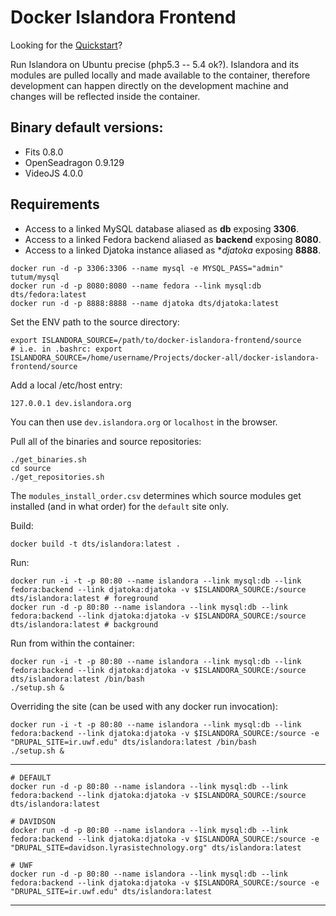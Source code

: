 Docker Islandora Frontend
================

Looking for the [Quickstart](docs/QUICKSTART.md)? 

Run Islandora on Ubuntu precise (php5.3 -- 5.4 ok?). Islandora and its modules are pulled locally and made available to the container, therefore development can happen directly on the development machine and changes will be reflected inside the container.

Binary default versions:
-------------------------------

- Fits 0.8.0
- OpenSeadragon 0.9.129
- VideoJS 4.0.0

Requirements
------------------

- Access to a linked MySQL database aliased as **db** exposing **3306**. 
- Access to a linked Fedora backend aliased as **backend** exposing **8080**. 
- Access to a linked Djatoka instance aliased as **djatoka* exposing **8888**.

```
docker run -d -p 3306:3306 --name mysql -e MYSQL_PASS="admin" tutum/mysql
docker run -d -p 8080:8080 --name fedora --link mysql:db dts/fedora:latest
docker run -d -p 8888:8888 --name djatoka dts/djatoka:latest
```

Set the ENV path to the source directory:

```
export ISLANDORA_SOURCE=/path/to/docker-islandora-frontend/source
# i.e. in .bashrc: export ISLANDORA_SOURCE=/home/username/Projects/docker-all/docker-islandora-frontend/source
```

Add a local /etc/host entry:

```
127.0.0.1 dev.islandora.org
```

You can then use `dev.islandora.org` or `localhost` in the browser.

Pull all of the binaries and source repositories:

```
./get_binaries.sh
cd source
./get_repositories.sh
```

The `modules_install_order.csv` determines which source modules get installed (and in what order) for the `default` site only.

Build:

```
docker build -t dts/islandora:latest .
```

Run:

```
docker run -i -t -p 80:80 --name islandora --link mysql:db --link fedora:backend --link djatoka:djatoka -v $ISLANDORA_SOURCE:/source dts/islandora:latest # foreground
docker run -d -p 80:80 --name islandora --link mysql:db --link fedora:backend --link djatoka:djatoka -v $ISLANDORA_SOURCE:/source dts/islandora:latest # background
```

Run from within the container:

```
docker run -i -t -p 80:80 --name islandora --link mysql:db --link fedora:backend --link djatoka:djatoka -v $ISLANDORA_SOURCE:/source dts/islandora:latest /bin/bash
./setup.sh &
```

Overriding the site (can be used with any docker run invocation):

```
docker run -i -t -p 80:80 --name islandora --link mysql:db --link fedora:backend --link djatoka:djatoka -v $ISLANDORA_SOURCE:/source -e "DRUPAL_SITE=ir.uwf.edu" dts/islandora:latest /bin/bash
./setup.sh &
```

---

```
# DEFAULT
docker run -d -p 80:80 --name islandora --link mysql:db --link fedora:backend --link djatoka:djatoka -v $ISLANDORA_SOURCE:/source dts/islandora:latest

# DAVIDSON
docker run -d -p 80:80 --name islandora --link mysql:db --link fedora:backend --link djatoka:djatoka -v $ISLANDORA_SOURCE:/source -e "DRUPAL_SITE=davidson.lyrasistechnology.org" dts/islandora:latest

# UWF
docker run -d -p 80:80 --name islandora --link mysql:db --link fedora:backend --link djatoka:djatoka -v $ISLANDORA_SOURCE:/source -e "DRUPAL_SITE=ir.uwf.edu" dts/islandora:latest
```

---